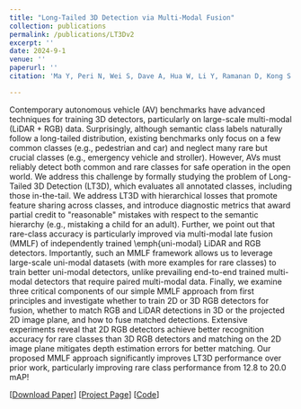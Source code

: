 ```yaml
---
title: "Long-Tailed 3D Detection via Multi-Modal Fusion"
collection: publications
permalink: /publications/LT3Dv2
excerpt: ''
date: 2024-9-1
venue: ''
paperurl: ''
citation: 'Ma Y, Peri N, Wei S, Dave A, Hua W, Li Y, Ramanan D, Kong S. Long-Tailed 3D Detection via Multi-Modal Fusion. Under Review at TPAMI'

---
```

Contemporary autonomous vehicle (AV) benchmarks have advanced techniques for training 3D detectors, particularly on large-scale multi-modal (LiDAR + RGB) data. Surprisingly, although semantic class labels naturally follow a long-tailed distribution, existing benchmarks only focus on a few common classes (e.g., pedestrian and car) and neglect many rare but crucial classes (e.g., emergency vehicle and stroller). However, AVs must reliably detect both common and rare classes for safe operation in the open world. We address this challenge by formally studying the problem of Long-Tailed 3D Detection (LT3D), which evaluates all annotated classes, including those in-the-tail. We address LT3D with hierarchical losses that promote feature sharing across classes, and introduce diagnostic metrics that award partial credit to "reasonable" mistakes with respect to the semantic hierarchy (e.g., mistaking a child for an adult). Further, we point out that rare-class accuracy is particularly improved via multi-modal late fusion (MMLF) of independently trained \emph{uni-modal} LiDAR and RGB detectors. Importantly, such an MMLF framework allows us to leverage large-scale uni-modal datasets (with more examples for rare classes) to train better uni-modal detectors, unlike prevailing end-to-end trained multi-modal detectors that require paired multi-modal data. Finally, we examine three critical components of our simple MMLF approach from first principles and investigate whether to train 2D or 3D RGB detectors for fusion, whether to match RGB and LiDAR detections in 3D or the projected 2D image plane, and how to fuse matched detections. Extensive experiments reveal that 2D RGB detectors achieve better recognition accuracy for rare classes than 3D RGB detectors and matching on the 2D image plane mitigates depth estimation errors for better matching. Our proposed MMLF approach significantly improves LT3D performance over prior work, particularly improving rare class performance from 12.8 to 20.0 mAP!

[[Download Paper](https://neeharperi.com/files/LT3Dv2.pdf)] 
[[Project Page](https://mayechi.github.io/lt3d-lf-io/)] 
[[Code](https://github.com/mayechi/lt3d-lf)]
